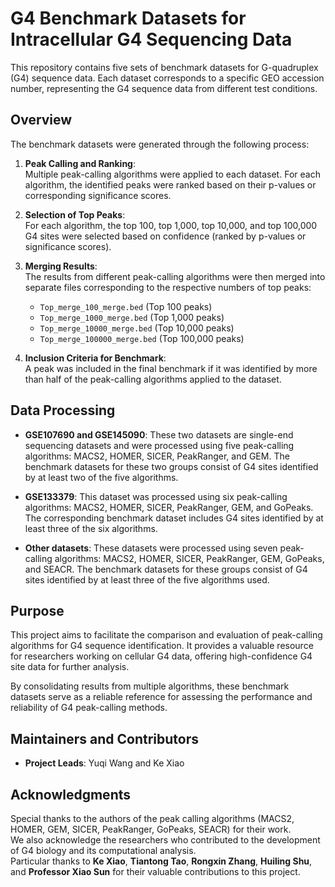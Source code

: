 # G4 Benchmark Datasets for Intracellular G4 Sequencing Data

This repository contains five sets of benchmark datasets for G-quadruplex (G4) sequence data. Each dataset corresponds to a specific GEO accession number, representing the G4 sequence data from different test conditions.

## Overview

The benchmark datasets were generated through the following process:

1. **Peak Calling and Ranking**:  
   Multiple peak-calling algorithms were applied to each dataset. For each algorithm, the identified peaks were ranked based on their p-values or corresponding significance scores.

2. **Selection of Top Peaks**:  
   For each algorithm, the top 100, top 1,000, top 10,000, and top 100,000 G4 sites were selected based on confidence (ranked by p-values or significance scores).

3. **Merging Results**:  
   The results from different peak-calling algorithms were then merged into separate files corresponding to the respective numbers of top peaks:
   - `Top_merge_100_merge.bed` (Top 100 peaks)
   - `Top_merge_1000_merge.bed` (Top 1,000 peaks)
   - `Top_merge_10000_merge.bed` (Top 10,000 peaks)
   - `Top_merge_100000_merge.bed` (Top 100,000 peaks)

4. **Inclusion Criteria for Benchmark**:  
   A peak was included in the final benchmark if it was identified by more than half of the peak-calling algorithms applied to the dataset.

## Data Processing

- **GSE107690 and GSE145090**: These two datasets are single-end sequencing datasets and were processed using five peak-calling algorithms: MACS2, HOMER, SICER, PeakRanger, and GEM. The benchmark datasets for these two groups consist of G4 sites identified by at least two of the five algorithms.

- **GSE133379**: This dataset was processed using six peak-calling algorithms: MACS2, HOMER, SICER, PeakRanger, GEM, and GoPeaks. The corresponding benchmark dataset includes G4 sites identified by at least three of the six algorithms.

- **Other datasets**: These datasets were processed using seven peak-calling algorithms: MACS2, HOMER, SICER, PeakRanger, GEM, GoPeaks, and SEACR. The benchmark datasets for these groups consist of G4 sites identified by at least three of the five algorithms used.

## Purpose

This project aims to facilitate the comparison and evaluation of peak-calling algorithms for G4 sequence identification. It provides a valuable resource for researchers working on cellular G4 data, offering high-confidence G4 site data for further analysis.

By consolidating results from multiple algorithms, these benchmark datasets serve as a reliable reference for assessing the performance and reliability of G4 peak-calling methods.

## Maintainers and Contributors

- **Project Leads**: Yuqi Wang and Ke Xiao

## Acknowledgments

Special thanks to the authors of the peak calling algorithms (MACS2, HOMER, GEM, SICER, PeakRanger, GoPeaks, SEACR) for their work.  
We also acknowledge the researchers who contributed to the development of G4 biology and its computational analysis.  
Particular thanks to **Ke Xiao**, **Tiantong Tao**, **Rongxin Zhang**, **Huiling Shu**, and **Professor Xiao Sun** for their valuable contributions to this project.

